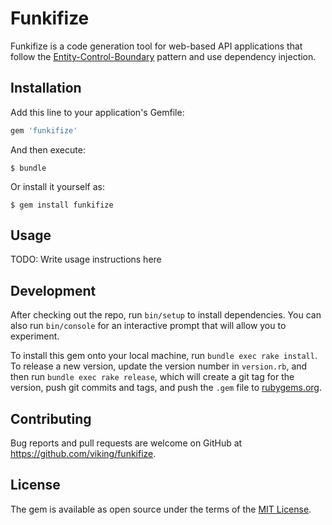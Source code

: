 # Funkifize

Funkifize is a code generation tool for web-based API applications that follow the
[Entity-Control-Boundary](http://www.cs.sjsu.edu/~pearce/modules/patterns/enterprise/ecb/ecb.htm)
pattern and use dependency injection.

## Installation

Add this line to your application's Gemfile:

```ruby
gem 'funkifize'
```

And then execute:

    $ bundle

Or install it yourself as:

    $ gem install funkifize

## Usage

TODO: Write usage instructions here

## Development

After checking out the repo, run `bin/setup` to install dependencies. You can
also run `bin/console` for an interactive prompt that will allow you to
experiment.

To install this gem onto your local machine, run `bundle exec rake install`. To
release a new version, update the version number in `version.rb`, and then run
`bundle exec rake release`, which will create a git tag for the version, push
git commits and tags, and push the `.gem` file to
[rubygems.org](https://rubygems.org).

## Contributing

Bug reports and pull requests are welcome on GitHub at
https://github.com/viking/funkifize.

## License

The gem is available as open source under the terms of the
[MIT License](https://opensource.org/licenses/MIT).
